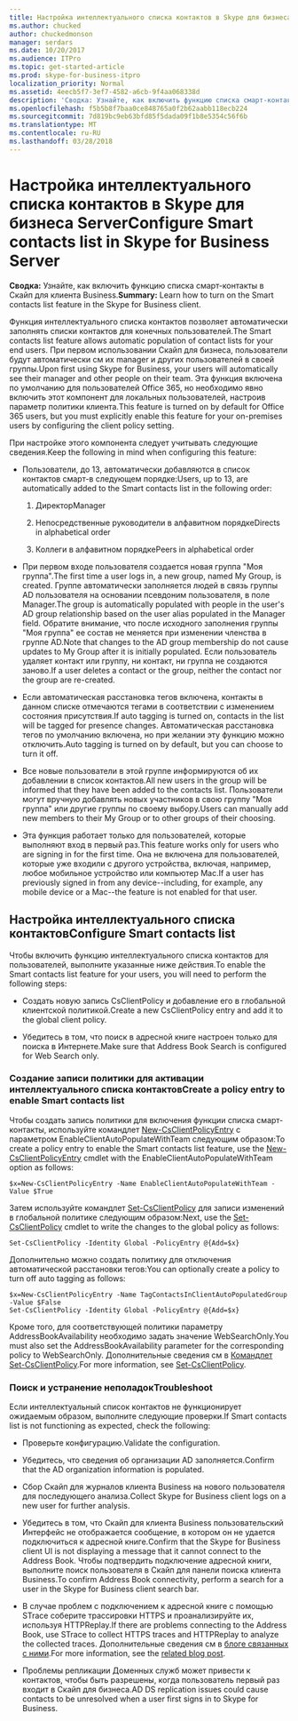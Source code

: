 ```yaml
---
title: Настройка интеллектуального списка контактов в Skype для бизнеса Server
ms.author: chucked
author: chuckedmonson
manager: serdars
ms.date: 10/20/2017
ms.audience: ITPro
ms.topic: get-started-article
ms.prod: skype-for-business-itpro
localization_priority: Normal
ms.assetid: 4eecb5f7-3ef7-4582-a6cb-9f4aa068338d
description: 'Сводка: Узнайте, как включить функцию списка смарт-контакты в Скайп для клиента Business.'
ms.openlocfilehash: f5b5b8f7baa0ce848765a0f2b62aabb118ecb224
ms.sourcegitcommit: 7d819bc9eb63bfd85f5dada09f1b8e5354c56f6b
ms.translationtype: MT
ms.contentlocale: ru-RU
ms.lasthandoff: 03/28/2018
---
```

# <a name="configure-smart-contacts-list-in-skype-for-business-server"></a><span data-ttu-id="b8483-103">Настройка интеллектуального списка контактов в Skype для бизнеса Server</span><span class="sxs-lookup"><span data-stu-id="b8483-103">Configure Smart contacts list in Skype for Business Server</span></span>
 
<span data-ttu-id="b8483-104">**Сводка:** Узнайте, как включить функцию списка смарт-контакты в Скайп для клиента Business.</span><span class="sxs-lookup"><span data-stu-id="b8483-104">**Summary:** Learn how to turn on the Smart contacts list feature in the Skype for Business client.</span></span>
  
<span data-ttu-id="b8483-105">Функция интеллектуального списка контактов позволяет автоматически заполнять списки контактов для конечных пользователей.</span><span class="sxs-lookup"><span data-stu-id="b8483-105">The Smart contacts list feature allows automatic population of contact lists for your end users.</span></span> <span data-ttu-id="b8483-106">При первом использовании Скайп для бизнеса, пользователи будут автоматически см их manager и других пользователей в своей группы.</span><span class="sxs-lookup"><span data-stu-id="b8483-106">Upon first using Skype for Business, your users will automatically see their manager and other people on their team.</span></span> <span data-ttu-id="b8483-107">Эта функция включена по умолчанию для пользователей Office 365, но необходимо явно включить этот компонент для локальных пользователей, настроив параметр политики клиента.</span><span class="sxs-lookup"><span data-stu-id="b8483-107">This feature is turned on by default for Office 365 users, but you must explicitly enable this feature for your on-premises users by configuring the client policy setting.</span></span>
  
<span data-ttu-id="b8483-108">При настройке этого компонента следует учитывать следующие сведения.</span><span class="sxs-lookup"><span data-stu-id="b8483-108">Keep the following in mind when configuring this feature:</span></span>
  
- <span data-ttu-id="b8483-109">Пользователи, до 13, автоматически добавляются в список контактов смарт-в следующем порядке:</span><span class="sxs-lookup"><span data-stu-id="b8483-109">Users, up to 13, are automatically added to the Smart contacts list in the following order:</span></span>
    
  1. <span data-ttu-id="b8483-110">Директор</span><span class="sxs-lookup"><span data-stu-id="b8483-110">Manager</span></span>
    
  2. <span data-ttu-id="b8483-111">Непосредственные руководители в алфавитном порядке</span><span class="sxs-lookup"><span data-stu-id="b8483-111">Directs in alphabetical order</span></span>
    
  3. <span data-ttu-id="b8483-112">Коллеги в алфавитном порядке</span><span class="sxs-lookup"><span data-stu-id="b8483-112">Peers in alphabetical order</span></span>
    
- <span data-ttu-id="b8483-113">При первом входе пользователя создается новая группа "Моя группа".</span><span class="sxs-lookup"><span data-stu-id="b8483-113">The first time a user logs in, a new group, named My Group, is created.</span></span> <span data-ttu-id="b8483-114">Группе автоматически заполняется людей в связь группы AD пользователя на основании псевдоним пользователя, в поле Manager.</span><span class="sxs-lookup"><span data-stu-id="b8483-114">The group is automatically populated with people in the user's AD group relationship based on the user alias populated in the Manager field.</span></span> <span data-ttu-id="b8483-115">Обратите внимание, что после исходного заполнения группы "Моя группа" ее состав не меняется при изменении членства в группе AD.</span><span class="sxs-lookup"><span data-stu-id="b8483-115">Note that changes to the AD group membership do not cause updates to My Group after it is initially populated.</span></span> <span data-ttu-id="b8483-116">Если пользователь удаляет контакт или группу, ни контакт, ни группа не создаются заново.</span><span class="sxs-lookup"><span data-stu-id="b8483-116">If a user deletes a contact or the group, neither the contact nor the group are re-created.</span></span> 
    
- <span data-ttu-id="b8483-117">Если автоматическая расстановка тегов включена, контакты в данном списке отмечаются тегами в соответствии с изменением состояния присутствия.</span><span class="sxs-lookup"><span data-stu-id="b8483-117">If auto tagging is turned on, contacts in the list will be tagged for presence changes.</span></span> <span data-ttu-id="b8483-118">Автоматическая расстановка тегов по умолчанию включена, но при желании эту функцию можно отключить.</span><span class="sxs-lookup"><span data-stu-id="b8483-118">Auto tagging is turned on by default, but you can choose to turn it off.</span></span> 
    
- <span data-ttu-id="b8483-119">Все новые пользователи в этой группе информируются об их добавлении в список контактов.</span><span class="sxs-lookup"><span data-stu-id="b8483-119">All new users in the group will be informed that they have been added to the contacts list.</span></span> <span data-ttu-id="b8483-120">Пользователи могут вручную добавлять новых участников в свою группу "Моя группа" или другие группы по своему выбору.</span><span class="sxs-lookup"><span data-stu-id="b8483-120">Users can manually add new members to their My Group or to other groups of their choosing.</span></span>
    
- <span data-ttu-id="b8483-121">Эта функция работает только для пользователей, которые выполняют вход в первый раз.</span><span class="sxs-lookup"><span data-stu-id="b8483-121">This feature works only for users who are signing in for the first time.</span></span> <span data-ttu-id="b8483-122">Она не включена для пользователей, которые уже входили с другого устройства, включая, например, любое мобильное устройство или компьютер Mac.</span><span class="sxs-lookup"><span data-stu-id="b8483-122">If a user has previously signed in from any device--including, for example, any mobile device or a Mac--the feature is not enabled for that user.</span></span>
    
## <a name="configure-smart-contacts-list"></a><span data-ttu-id="b8483-123">Настройка интеллектуального списка контактов</span><span class="sxs-lookup"><span data-stu-id="b8483-123">Configure Smart contacts list</span></span>

<span data-ttu-id="b8483-124">Чтобы включить функцию интеллектуального списка контактов для пользователей, выполните указанные ниже действия.</span><span class="sxs-lookup"><span data-stu-id="b8483-124">To enable the Smart contacts list feature for your users, you will need to perform the following steps:</span></span> 
  
- <span data-ttu-id="b8483-125">Создать новую запись CsClientPolicy и добавление его в глобальной клиентской политикой.</span><span class="sxs-lookup"><span data-stu-id="b8483-125">Create a new CsClientPolicy entry and add it to the global client policy.</span></span> 
    
- <span data-ttu-id="b8483-126">Убедитесь в том, что поиск в адресной книге настроен только для поиска в Интернете.</span><span class="sxs-lookup"><span data-stu-id="b8483-126">Make sure that Address Book Search is configured for Web Search only.</span></span>
    
### <a name="create-a-policy-entry-to-enable-smart-contacts-list"></a><span data-ttu-id="b8483-127">Создание записи политики для активации интеллектуального списка контактов</span><span class="sxs-lookup"><span data-stu-id="b8483-127">Create a policy entry to enable Smart contacts list</span></span>

<span data-ttu-id="b8483-128">Чтобы создать запись политики для включения функции списка смарт-контакты, используйте командлет [New-CsClientPolicyEntry](https://docs.microsoft.com/powershell/module/skype/new-csclientpolicyentry?view=skype-ps) с параметром EnableClientAutoPopulateWithTeam следующим образом:</span><span class="sxs-lookup"><span data-stu-id="b8483-128">To create a policy entry to enable the Smart contacts list feature, use the [New-CsClientPolicyEntry](https://docs.microsoft.com/powershell/module/skype/new-csclientpolicyentry?view=skype-ps) cmdlet with the EnableClientAutoPopulateWithTeam option as follows:</span></span>
  
```
$x=New-CsClientPolicyEntry -Name EnableClientAutoPopulateWithTeam -Value $True
```

<span data-ttu-id="b8483-129">Затем используйте командлет [Set-CsClientPolicy](https://docs.microsoft.com/powershell/module/skype/set-csclientpolicy?view=skype-ps) для записи изменений в глобальной политике следующим образом:</span><span class="sxs-lookup"><span data-stu-id="b8483-129">Next, use the [Set-CsClientPolicy](https://docs.microsoft.com/powershell/module/skype/set-csclientpolicy?view=skype-ps) cmdlet to write the changes to the global policy as follows:</span></span>
  
```
Set-CsClientPolicy -Identity Global -PolicyEntry @{Add=$x}
```

<span data-ttu-id="b8483-130">Дополнительно можно создать политику для отключения автоматической расстановки тегов:</span><span class="sxs-lookup"><span data-stu-id="b8483-130">You can optionally create a policy to turn off auto tagging as follows:</span></span>
  
```
$x=New-CsClientPolicyEntry -Name TagContactsInClientAutoPopulatedGroup -Value $False
Set-CsClientPolicy -Identity Global -PolicyEntry @{Add=$x}

```

<span data-ttu-id="b8483-131">Кроме того, для соответствующей политики параметру AddressBookAvailability необходимо задать значение WebSearchOnly.</span><span class="sxs-lookup"><span data-stu-id="b8483-131">You must also set the AddressBookAvailability parameter for the corresponding policy to WebSearchOnly.</span></span> <span data-ttu-id="b8483-132">Дополнительные сведения см в [Командлет Set-CsClientPolicy](https://docs.microsoft.com/powershell/module/skype/set-csclientpolicy?view=skype-ps).</span><span class="sxs-lookup"><span data-stu-id="b8483-132">For more information, see [Set-CsClientPolicy](https://docs.microsoft.com/powershell/module/skype/set-csclientpolicy?view=skype-ps).</span></span> 
  
### <a name="troubleshoot"></a><span data-ttu-id="b8483-133">Поиск и устранение неполадок</span><span class="sxs-lookup"><span data-stu-id="b8483-133">Troubleshoot</span></span>

<span data-ttu-id="b8483-134">Если интеллектуальный список контактов не функционирует ожидаемым образом, выполните следующие проверки.</span><span class="sxs-lookup"><span data-stu-id="b8483-134">If Smart contacts list is not functioning as expected, check the following:</span></span>
  
- <span data-ttu-id="b8483-135">Проверьте конфигурацию.</span><span class="sxs-lookup"><span data-stu-id="b8483-135">Validate the configuration.</span></span> 
    
- <span data-ttu-id="b8483-136">Убедитесь, что сведения об организации AD заполняется.</span><span class="sxs-lookup"><span data-stu-id="b8483-136">Confirm that the AD organization information is populated.</span></span>
    
- <span data-ttu-id="b8483-137">Сбор Скайп для журналов клиента Business на нового пользователя для последующего анализа.</span><span class="sxs-lookup"><span data-stu-id="b8483-137">Collect Skype for Business client logs on a new user for further analysis.</span></span>
    
- <span data-ttu-id="b8483-138">Убедитесь в том, что Скайп для клиента Business пользовательский Интерфейс не отображается сообщение, в котором он не удается подключиться к адресной книге.</span><span class="sxs-lookup"><span data-stu-id="b8483-138">Confirm that the Skype for Business client UI is not displaying a message that it cannot connect to the Address Book.</span></span> <span data-ttu-id="b8483-139">Чтобы подтвердить подключение адресной книги, выполните поиск пользователя в Скайп для панели поиска клиента Business.</span><span class="sxs-lookup"><span data-stu-id="b8483-139">To confirm Address Book connectivity, perform a search for a user in the Skype for Business client search bar.</span></span>
    
- <span data-ttu-id="b8483-140">В случае проблем с подключением к адресной книге с помощью STrace соберите трассировки HTTPS и проанализируйте их, используя HTTPReplay.</span><span class="sxs-lookup"><span data-stu-id="b8483-140">If there are problems connecting to the Address Book, use STrace to collect HTTPS traces and HTTPReplay to analyze the collected traces.</span></span> <span data-ttu-id="b8483-141">Дополнительные сведения см в [блоге связанных с ними](https://blogs.msdn.microsoft.com/canberrapfe/2012/06/04/have-you-ever-wondered-what-web-service-urls-are-used-by-the-lync-client-strace-is-your-tool/).</span><span class="sxs-lookup"><span data-stu-id="b8483-141">For more information, see the [related blog post](https://blogs.msdn.microsoft.com/canberrapfe/2012/06/04/have-you-ever-wondered-what-web-service-urls-are-used-by-the-lync-client-strace-is-your-tool/).</span></span>
    
- <span data-ttu-id="b8483-142">Проблемы репликации Доменных служб может привести к контактов, чтобы быть разрешены, когда пользователь первый раз входит в Скайп для бизнеса.</span><span class="sxs-lookup"><span data-stu-id="b8483-142">AD DS replication issues could cause contacts to be unresolved when a user first signs in to Skype for Business.</span></span>
    

